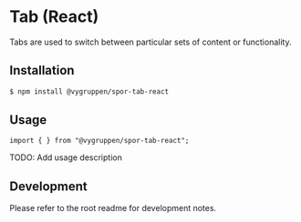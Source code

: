 # Tab (React)

Tabs are used to switch between particular sets of content or functionality.
## Installation

```bash
$ npm install @vygruppen/spor-tab-react
```

## Usage

```tsx
import { } from "@vygruppen/spor-tab-react";
```
TODO: Add usage description

## Development

Please refer to the root readme for development notes.
